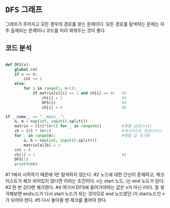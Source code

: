 # `DFS` `그래프`
그래프가 주어지고 모든 경우의 경로를 찾는 문제이다.
모든 경로를 탐색하는 문제는 자주 출제되는 문제이니 코드를 미리 외워두는 것이 좋다.

## 코드 분석
```python

def DFS(v):
    global cnt
    if v == n:
        cnt += 1
    else:
        for i in range(1, n+1):
            if matrix[v][i] == 1 and ch[i] == 0:   #2
                ch[i] = 1                          #3
                DFS(i)                             #4
                ch[i] = 0                          #5

if __name__ == "__main__":
    n, m = map(int, input().split())
    matrix = [[0]*(n+1) for _ in range(n)]         #행렬 생성(n+1)
    ch = [0] * (n+1)                               #체크리스트 생성(n+1)
    for _ in range(m):                             #행렬 값 초기화
        a, b = map(int, input().split())  
        matrix[a][b] = 1
    cnt = 0
    ch[1] = 1                                      #1
    DFS(1)
    print(cnt)

```

#1 1에서 시작하기 때문에 1은 탐색하지 않는다.
#2 노드에 대한 간선이 존재하고, 체크리스트가 체크 되어있지 않다면 이라는 조건이다.
v는 start 노드, i는 end 노드가 된다.
#3 한 번 갔다면 체크한다.
#4 여기서 DFS에 들어가야하는 값은 v가 아닌 i이다. 잘 생각해보면 end노드가 다시 start 노드가 되는 것이므로 end 노드였던 i가 start노드인 v가 되어야 한다.
#5 다시 돌아올 땐 체크를 풀어야 한다.